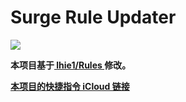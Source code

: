 # Surge Rule Updater

![](https://raw.githubusercontent.com/linzx91/Shortcuts/master/Images/Rules_Updater_01.jpeg)

**本项目基于[ lhie1/Rules ](https://github.com/lhie1/Rules)修改。**

[**本项目的快捷指令 iCloud 链接**](https://www.icloud.com/shortcuts/d03bb5333ed54f14895e9fed0d2b129e)